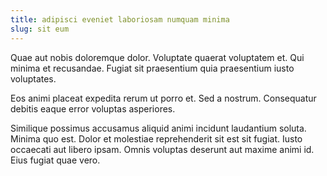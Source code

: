 ```yaml
---
title: adipisci eveniet laboriosam numquam minima
slug: sit eum
---
```


Quae aut nobis doloremque dolor. Voluptate quaerat voluptatem et. Qui minima et recusandae. Fugiat sit praesentium quia praesentium iusto voluptates.

Eos animi placeat expedita rerum ut porro et. Sed a nostrum. Consequatur debitis eaque error voluptas asperiores.

Similique possimus accusamus aliquid animi incidunt laudantium soluta. Minima quo est. Dolor et molestiae reprehenderit sit est sit fugiat. Iusto occaecati aut libero ipsam. Omnis voluptas deserunt aut maxime animi id. Eius fugiat quae vero.
